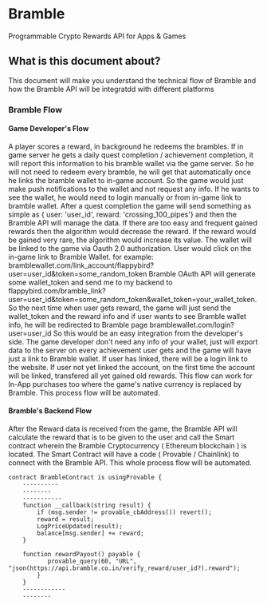 # Bramble
Programmable Crypto Rewards API for Apps & Games

## What is this document about?

This document will make you understand the technical flow of Bramble and how the Bramble API will be integratdd with different platforms

### Bramble Flow

#### Game Developer's Flow
A player scores a reward, in background he redeems the brambles. If in game server he gets a daily quest completion / achievement completion, it will report this information to his bramble wallet via the game server. So he will not need to redeem every bramble, he will get that automatically once he links the bramble wallet to in-game account. So the game would just make push notifications to the wallet and not request any info. If he wants to see the wallet, he would need to login manually or from in-game link to bramble wallet. After a quest completion the game will send something as simple as { user: 'user_id', reward: 'crossing_100_pipes'} and then the Bramble API will manage the data. If there are too easy and frequent gained rewards then the algorithm would decrease the reward. If the reward would be gained very rare, the algorithm would increase its value. The wallet will be linked to the game via Oauth 2.0 authorization. User would click on the in-game link to Bramble Wallet. for example: bramblewallet.com/link_account/flappybird?user=user_id&token=some_random_token
Bramble OAuth API will generate some wallet_token and send me to my backend to flappybird.com/bramble_link?user=user_id&token=some_random_token&wallet_token=your_wallet_token. So the next time when user gets reward, the game will just send the wallet_token and the reward info and if user wants to see Bramble wallet info, he will be redirected to Bramble page bramblewallet.com/login?user=user_id
So this would be an easy integration from the developer's side. The game developer don't need any info of your wallet, just will export data to the server on every achievement user gets and the game will have just a link to Bramble wallet. If user has linked, there will be a login link to the website. If user not yet linked the account, on the first time the account will be linked, transfered all yet gained old rewards. This flow can work for In-App purchases too where the game's native currency is replaced by Bramble. This process flow will be automated.


#### Bramble's Backend Flow
After the Reward data is received from the game, the Bramble API will calculate the reward that is to be given to the user and call the Smart contract wherein the Bramble Cryptocurrency ( Ethereum blockchain ) is located. The Smart Contract will have a code ( Provable / Chainlink) to connect with the Bramble API. This whole process flow will be automated.

```
contract BrambleContract is usingProvable {
	----------
	--------
	-----------
    function __callback(string result) {
        if (msg.sender != provable_cbAddress()) revert();
        reward = result;
        LogPriceUpdated(result);
        balance[msg.sender] += reward;
    }

    function rewardPayout() payable { 
           provable_query(60, "URL", "json(https://api.bramble.co.in/verify_reward/user_id?).reward");
        }
    }
    ------------
    --------
```
